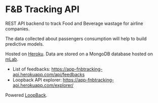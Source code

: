 # F&B Tracking API

REST API backend to track Food and Beverage wastage for airline companies.

The data collected about passengers consumption will help to build predictive models.

Hosted on [Heroku](https://app-fnbtracking-api.herokuapp.com/). Data are stored on a MongoDB database hosted on [mLab](https://mlab.com/).

- List of feedbacks: https://app-fnbtracking-api.herokuapp.com/api/feedbacks
- Loopback API explorer: https://app-fnbtracking-api.herokuapp.com/explorer/ 

Powered [LoopBack](http://loopback.io).

